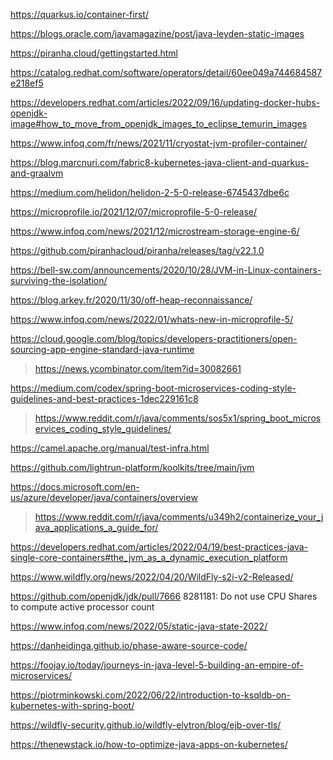 https://quarkus.io/container-first/

https://blogs.oracle.com/javamagazine/post/java-leyden-static-images

https://piranha.cloud/gettingstarted.html

https://catalog.redhat.com/software/operators/detail/60ee049a744684587e218ef5

https://developers.redhat.com/articles/2022/09/16/updating-docker-hubs-openjdk-image#how_to_move_from_openjdk_images_to_eclipse_temurin_images

https://www.infoq.com/fr/news/2021/11/cryostat-jvm-profiler-container/

https://blog.marcnuri.com/fabric8-kubernetes-java-client-and-quarkus-and-graalvm

https://medium.com/helidon/helidon-2-5-0-release-6745437dbe6c

https://microprofile.io/2021/12/07/microprofile-5-0-release/

https://www.infoq.com/news/2021/12/microstream-storage-engine-6/

https://github.com/piranhacloud/piranha/releases/tag/v22.1.0

https://bell-sw.com/announcements/2020/10/28/JVM-in-Linux-containers-surviving-the-isolation/

https://blog.arkey.fr/2020/11/30/off-heap-reconnaissance/

https://www.infoq.com/news/2022/01/whats-new-in-microprofile-5/

https://cloud.google.com/blog/topics/developers-practitioners/open-sourcing-app-engine-standard-java-runtime
> https://news.ycombinator.com/item?id=30082661

https://medium.com/codex/spring-boot-microservices-coding-style-guidelines-and-best-practices-1dec229161c8
> https://www.reddit.com/r/java/comments/sos5x1/spring_boot_microservices_coding_style_guidelines/

https://camel.apache.org/manual/test-infra.html

https://github.com/lightrun-platform/koolkits/tree/main/jvm

https://docs.microsoft.com/en-us/azure/developer/java/containers/overview
> https://www.reddit.com/r/java/comments/u349h2/containerize_your_java_applications_a_guide_for/

https://developers.redhat.com/articles/2022/04/19/best-practices-java-single-core-containers#the_jvm_as_a_dynamic_execution_platform

https://www.wildfly.org/news/2022/04/20/WildFly-s2i-v2-Released/

https://github.com/openjdk/jdk/pull/7666 8281181: Do not use CPU Shares to compute active processor count

https://www.infoq.com/news/2022/05/static-java-state-2022/

https://danheidinga.github.io/phase-aware-source-code/

https://foojay.io/today/journeys-in-java-level-5-building-an-empire-of-microservices/

https://piotrminkowski.com/2022/06/22/introduction-to-ksqldb-on-kubernetes-with-spring-boot/

https://wildfly-security.github.io/wildfly-elytron/blog/ejb-over-tls/

https://thenewstack.io/how-to-optimize-java-apps-on-kubernetes/